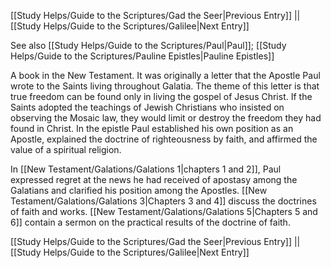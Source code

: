 [[Study Helps/Guide to the Scriptures/Gad the Seer|Previous Entry]]  ||  [[Study Helps/Guide to the Scriptures/Galilee|Next Entry]]

 See also [[Study Helps/Guide to the Scriptures/Paul|Paul]]; [[Study Helps/Guide to the Scriptures/Pauline Epistles|Pauline Epistles]]

 A book in the New Testament. It was originally a letter that the Apostle Paul wrote to the Saints living throughout Galatia. The theme of this letter is that true freedom can be found only in living the gospel of Jesus Christ. If the Saints adopted the teachings of Jewish Christians who insisted on observing the Mosaic law, they would limit or destroy the freedom they had found in Christ. In the epistle Paul established his own position as an Apostle, explained the doctrine of righteousness by faith, and affirmed the value of a spiritual religion.

 In [[New Testament/Galations/Galations 1|chapters 1 and 2]], Paul expressed regret at the news he had received of apostasy among the Galatians and clarified his position among the Apostles. [[New Testament/Galations/Galations 3|Chapters 3 and 4]] discuss the doctrines of faith and works. [[New Testament/Galations/Galations 5|Chapters 5 and 6]] contain a sermon on the practical results of the doctrine of faith.

[[Study Helps/Guide to the Scriptures/Gad the Seer|Previous Entry]]  ||  [[Study Helps/Guide to the Scriptures/Galilee|Next Entry]]